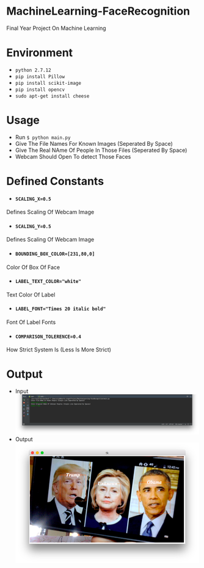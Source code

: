 # MachineLearning-FaceRecognition
Final Year Project On Machine Learning

# Environment
- ```python 2.7.12```
- ```pip install Pillow```
- ```pip install scikit-image```
- ```pip install opencv```
- ```sudo apt-get install cheese```

# Usage 
- Run ```$ python main.py```
- Give The File Names For Known Images (Seperated By Space)
- Give The Real NAme Of People In Those Files (Seperated By Space)
- Webcam Should Open To detect Those Faces

# Defined Constants
* #### ```SCALING_X=0.5```
Defines Scaling Of Webcam Image 
* #### ```SCALING_Y=0.5```
Defines Scaling Of Webcam Image 
* #### ```BOUNDING_BOX_COLOR=[231,80,0]```
Color Of Box Of Face
* #### ```LABEL_TEXT_COLOR="white"```
Text Color Of Label
* #### ```LABEL_FONT="Times 20 italic bold"```
Font Of Label Fonts
* #### ```COMPARISON_TOLERENCE=0.4```
How Strict System Is (Less Is More Strict)

# Output
- Input
![Input](https://raw.githubusercontent.com/Sid-Heart/MachineLearning-FaceRecognition/master/Test/Input.png)
- Output
![Output](https://raw.githubusercontent.com/Sid-Heart/MachineLearning-FaceRecognition/master/Test/Output.png)
